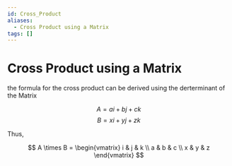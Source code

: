 ```yaml
---
id: Cross_Product
aliases:
  - Cross Product using a Matrix
tags: []
---
```


# Cross Product using a Matrix

the formula for the cross product can be derived using the derterminant of the Matrix

$$A = ai + bj + ck $$
$$B = xi + yj + zk $$

Thus,

$$ A \times B = \begin{vmatrix} i & j & k \\ a & b & c \\ x & y & z \end{vmatrix} $$
